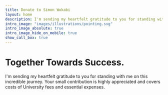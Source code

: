 ```yaml
---
title: Donate to Simon Wokabi
layout: home
description: I'm sending my heartfelt gratitude to you for standing with me on this incredible journey. Your small donation is highly appreciated and covers costs of University fees and essential expenses.
intro_image: "images/illustrations/pointing.svg"
intro_image_absolute: true
intro_image_hide_on_mobile: true
show_call_box: true
---
```


# Together Towards Success.

I'm sending my heartfelt gratitude to you for standing with me on this incredible journey. Your small contribution is highly appreciated and covers costs of University fees and essential expenses.

